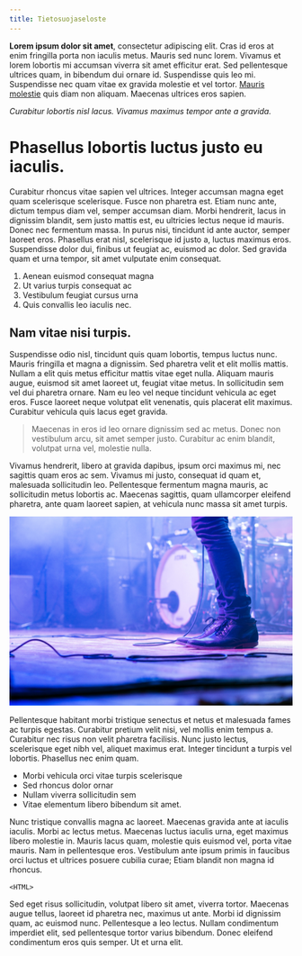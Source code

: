 ```yaml
---
title: Tietosuojaseloste
---
```

**Lorem ipsum dolor sit amet**, consectetur adipiscing elit. Cras id eros at enim fringilla porta non iaculis metus. Mauris sed nunc lorem. Vivamus et lorem lobortis mi accumsan viverra sit amet efficitur erat. Sed pellentesque ultrices quam, in bibendum dui ornare id. Suspendisse quis leo mi. Suspendisse nec quam vitae ex gravida molestie et vel tortor. [Mauris molestie](#) quis diam non aliquam. Maecenas ultrices eros sapien. 

_Curabitur lobortis nisl lacus. Vivamus maximus tempor ante a gravida._

# Phasellus lobortis luctus justo eu iaculis. 

Curabitur rhoncus vitae sapien vel ultrices. Integer accumsan magna eget quam scelerisque scelerisque. Fusce non pharetra est. Etiam nunc ante, dictum tempus diam vel, semper accumsan diam. Morbi hendrerit, lacus in dignissim blandit, sem justo mattis est, eu ultricies lectus neque id mauris. Donec nec fermentum massa. In purus nisi, tincidunt id ante auctor, semper laoreet eros. Phasellus erat nisl, scelerisque id justo a, luctus maximus eros. Suspendisse dolor dui, finibus ut feugiat ac, euismod ac dolor. Sed gravida quam et urna tempor, sit amet vulputate enim consequat. 

1. Aenean euismod consequat magna
2. Ut varius turpis consequat ac
3. Vestibulum feugiat cursus urna
4. Quis convallis leo iaculis nec. 

## Nam vitae nisi turpis.

Suspendisse odio nisl, tincidunt quis quam lobortis, tempus luctus nunc. Mauris fringilla et magna a dignissim. Sed pharetra velit et elit mollis mattis. Nullam a elit quis metus efficitur mattis vitae eget nulla. Aliquam mauris augue, euismod sit amet laoreet ut, feugiat vitae metus. In sollicitudin sem vel dui pharetra ornare. Nam eu leo vel neque tincidunt vehicula ac eget eros. Fusce laoreet neque volutpat elit venenatis, quis placerat elit maximus. Curabitur vehicula quis lacus eget gravida.

> Maecenas in eros id leo ornare dignissim sed ac metus. Donec non vestibulum arcu, sit amet semper justo. Curabitur ac enim blandit, volutpat urna vel, molestie nulla. 

Vivamus hendrerit, libero at gravida dapibus, ipsum orci maximus mi, nec sagittis quam eros ac sem. Vivamus mi justo, consequat id quam et, malesuada sollicitudin leo. Pellentesque fermentum magna mauris, ac sollicitudin metus lobortis ac. Maecenas sagittis, quam ullamcorper eleifend pharetra, ante quam laoreet sapien, at vehicula nunc massa sit amet turpis. 

![img Alt](/public/images/stage.jpg "img Title")

Pellentesque habitant morbi tristique senectus et netus et malesuada fames ac turpis egestas. Curabitur pretium velit nisi, vel mollis enim tempus a. Curabitur nec risus non velit pharetra facilisis. Nunc justo lectus, scelerisque eget nibh vel, aliquet maximus erat. Integer tincidunt a turpis vel lobortis. Phasellus nec enim quam. 

* Morbi vehicula orci vitae turpis scelerisque
* Sed rhoncus dolor ornar 
* Nullam viverra sollicitudin sem
* Vitae elementum libero bibendum sit amet.

Nunc tristique convallis magna ac laoreet. Maecenas gravida ante at iaculis iaculis. Morbi ac lectus metus. Maecenas luctus iaculis urna, eget maximus libero molestie in. Mauris lacus quam, molestie quis euismod vel, porta vitae mauris. Nam in pellentesque eros. Vestibulum ante ipsum primis in faucibus orci luctus et ultrices posuere cubilia curae; Etiam blandit non magna id rhoncus. 

```
<HTML>
```

Sed eget risus sollicitudin, volutpat libero sit amet, viverra tortor. Maecenas augue tellus, laoreet id pharetra nec, maximus ut ante. Morbi id dignissim quam, ac euismod nunc. Pellentesque a leo lectus. Nullam condimentum imperdiet elit, sed pellentesque tortor varius bibendum. Donec eleifend condimentum eros quis semper. Ut et urna elit.

